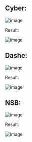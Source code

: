 Cyber:
----

![image](https://media.discordapp.net/attachments/678916771507339276/702120589199933469/cyber.jpg?width=1026&height=340)

Result:

![image](https://cdn.discordapp.com/attachments/702068843807506502/702070435633692692/unknown.png)

Dashe:
----

![image](https://media.discordapp.net/attachments/653087034012991528/702121304697995294/unknown.png?width=1026&height=349)

Result:

![image](https://cdn.discordapp.com/attachments/702068843807506502/702071042503606313/unknown.png)

NSB:
----

![image](https://cdn.discordapp.com/attachments/702068843807506502/702071438898626600/unknown.png)

Result:

![image](https://cdn.discordapp.com/attachments/702068843807506502/702071498298490890/unknown.png)

